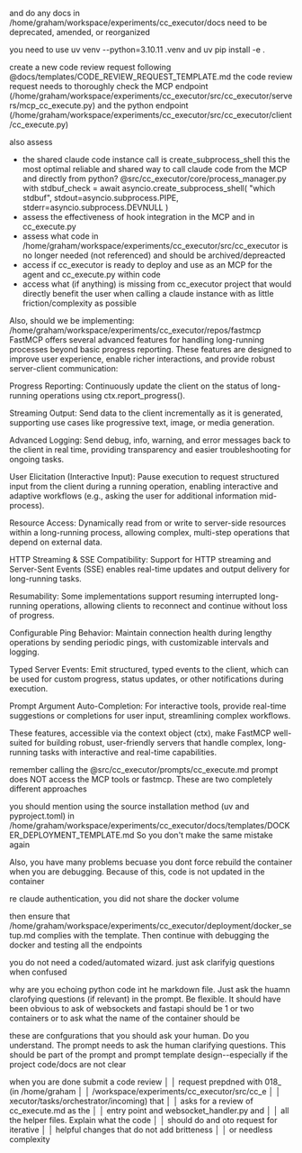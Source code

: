 and do any docs in /home/graham/workspace/experiments/cc_executor/docs need to be deprecated, amended, or reorganized 



you need to use uv venv --python=3.10.11 .venv and uv pip install -e .


create a new code review request
following @docs/templates/CODE_REVIEW_REQUEST_TEMPLATE.md
the code review request needs to thoroughly check the MCP endpoint
(/home/graham/workspace/experiments/cc_executor/src/cc_executor/servers/mcp_cc_execute.py)
and the python endpoint
(/home/graham/workspace/experiments/cc_executor/src/cc_executor/client/cc_execute.py)

also assess 
- the shared claude code instance call
is create_subprocess_shell this the most optimal reliable and shared way to call claude code from the MCP and directly from python?
@src/cc_executor/core/process_manager.py
with stdbuf_check = await
asyncio.create_subprocess_shell(
"which stdbuf",
stdout=asyncio.subprocess.PIPE,
stderr=asyncio.subprocess.DEVNULL
)
- assess the effectiveness of hook integration in the MCP and in cc_execute.py
- assess what code in /home/graham/workspace/experiments/cc_executor/src/cc_executor is no longer needed (not referenced) and should be archived/depreacted
- access if cc_executor is ready to deploy and use as an MCP for the agent and cc_execute.py within code
- access what (if anything) is missing from cc_executor project that would directly benefit the user when calling a claude instance with as little friction/complexity as possible





Also, should we be implementing:
/home/graham/workspace/experiments/cc_executor/repos/fastmcp
FastMCP offers several advanced features for handling long-running processes beyond basic progress reporting. These features are designed to improve user experience, enable richer interactions, and provide robust server-client communication:

Progress Reporting: Continuously update the client on the status of long-running operations using ctx.report_progress().

Streaming Output: Send data to the client incrementally as it is generated, supporting use cases like progressive text, image, or media generation.

Advanced Logging: Send debug, info, warning, and error messages back to the client in real time, providing transparency and easier troubleshooting for ongoing tasks.

User Elicitation (Interactive Input): Pause execution to request structured input from the client during a running operation, enabling interactive and adaptive workflows (e.g., asking the user for additional information mid-process).

Resource Access: Dynamically read from or write to server-side resources within a long-running process, allowing complex, multi-step operations that depend on external data.

HTTP Streaming & SSE Compatibility: Support for HTTP streaming and Server-Sent Events (SSE) enables real-time updates and output delivery for long-running tasks.

Resumability: Some implementations support resuming interrupted long-running operations, allowing clients to reconnect and continue without loss of progress.

Configurable Ping Behavior: Maintain connection health during lengthy operations by sending periodic pings, with customizable intervals and logging.

Typed Server Events: Emit structured, typed events to the client, which can be used for custom progress, status updates, or other notifications during execution.

Prompt Argument Auto-Completion: For interactive tools, provide real-time suggestions or completions for user input, streamlining complex workflows.

These features, accessible via the context object (ctx), make FastMCP well-suited for building robust, user-friendly servers that handle complex, long-running tasks with interactive and real-time capabilities.
 
 
 
 remember calling the @src/cc_executor/prompts/cc_execute.md prompt does NOT access the MCP tools or fastmcp. These are two completely different approaches




you should mention using the source installation method (uv and pyproject.toml) in /home/graham/workspace/experiments/cc_executor/docs/templates/DOCKER_DEPLOYMENT_TEMPLATE.md  So you don't make the same mistake again  

Also, you have many problems becuase you dont force rebuild the container when you are debugging. Because of this, code is not updated in the container



re claude authentication, you did not share the docker volume

then ensure that /home/graham/workspace/experiments/cc_executor/deployment/docker_setup.md complies with the template. Then continue with debugging the docker and testing all the endpoints


you do not need a coded/automated wizard. just ask clarifyig questions when confused 

why are you echoing python code int he markdown file. Just ask the huamn clarofying questions (if relevant) in the prompt. Be flexible. It should have been obvious to ask of websockets and fastapi should be 1 or two containers or to ask what the name of the container should be


these are confgurations that you should ask your human. Do you understand. The prompt needs to ask the human clarifying questions. This should be part of the prompt and prompt template design--especially if the project code/docs are not clear




when you are done submit a code review       │
│   request prepdned with 018_ (in /home/graham  │
│   /workspace/experiments/cc_executor/src/cc_e  │
│   xecutor/tasks/orchestrator/incoming)  that   │
│   asks for a review of cc_execute.md as the    │
│   entry point and websocket_handler.py and     │
│   all the helper files. Explain what the code  │
│   should do and oto request for iterative      │
│   helpful changes  that do not add britteness  │
│   or needless complexity 